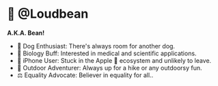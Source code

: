 # 👋 @Loudbean

**A.K.A. Bean!**

- 🐶 Dog Enthusiast: There's always room for another dog.
- 🧬 Biology Buff: Interested in medical and scientific applications.
- 📱 iPhone User: Stuck in the Apple 🍎 ecosystem and unlikely to leave.
- 🌲 Outdoor Adventurer: Always up for a hike or any outdoorsy fun.
- ⚖️ Equality Advocate: Believer in equality for all..


<!---
Loudbean/Loudbean is a ✨ special ✨ repository because its `README.md` (this file) appears on your GitHub profile.
You can click the Preview link to take a look at your changes.
--->

